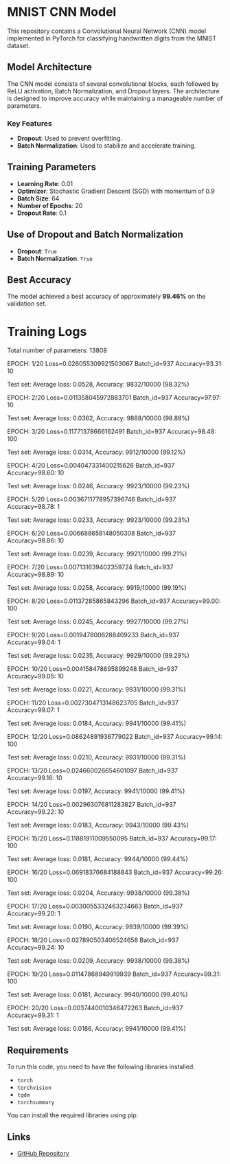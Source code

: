 # MNIST CNN Model

This repository contains a Convolutional Neural Network (CNN) model implemented in PyTorch for classifying handwritten digits from the MNIST dataset.

## Model Architecture

The CNN model consists of several convolutional blocks, each followed by ReLU activation, Batch Normalization, and Dropout layers. The architecture is designed to improve accuracy while maintaining a manageable number of parameters.

### Key Features
- **Dropout**: Used to prevent overfitting.
- **Batch Normalization**: Used to stabilize and accelerate training.

## Training Parameters

- **Learning Rate**: 0.01
- **Optimizer**: Stochastic Gradient Descent (SGD) with momentum of 0.9
- **Batch Size**: 64
- **Number of Epochs**: 20
- **Dropout Rate**: 0.1

## Use of Dropout and Batch Normalization

- **Dropout**: `True`
- **Batch Normalization**: `True`

## Best Accuracy

The model achieved a best accuracy of approximately **99.46%** on the validation set.


# Training Logs
Total number of parameters: 13808

EPOCH: 1/20
Loss=0.026055309921503067 Batch_id=937 Accuracy=93.31: 10 

Test set: Average loss: 0.0528, Accuracy: 9832/10000 (98.32%)


EPOCH: 2/20
Loss=0.011358045972883701 Batch_id=937 Accuracy=97.97: 10 

Test set: Average loss: 0.0362, Accuracy: 9888/10000 (98.88%)


EPOCH: 3/20
Loss=0.11771378666162491 Batch_id=937 Accuracy=98.48: 100 

Test set: Average loss: 0.0314, Accuracy: 9912/10000 (99.12%)


EPOCH: 4/20
Loss=0.004047331400215626 Batch_id=937 Accuracy=98.60: 10 

Test set: Average loss: 0.0246, Accuracy: 9923/10000 (99.23%)


EPOCH: 5/20
Loss=0.0036711778957396746 Batch_id=937 Accuracy=98.78: 1 

Test set: Average loss: 0.0233, Accuracy: 9923/10000 (99.23%)


EPOCH: 6/20
Loss=0.006688658148050308 Batch_id=937 Accuracy=98.86: 10 

Test set: Average loss: 0.0239, Accuracy: 9921/10000 (99.21%)


EPOCH: 7/20
Loss=0.007131639402359724 Batch_id=937 Accuracy=98.89: 10 

Test set: Average loss: 0.0258, Accuracy: 9919/10000 (99.19%)


EPOCH: 8/20
Loss=0.01137285865843296 Batch_id=937 Accuracy=99.00: 100 

Test set: Average loss: 0.0245, Accuracy: 9927/10000 (99.27%)


EPOCH: 9/20
Loss=0.0019478006288409233 Batch_id=937 Accuracy=99.04: 1 

Test set: Average loss: 0.0235, Accuracy: 9929/10000 (99.29%)


EPOCH: 10/20
Loss=0.004158478695899248 Batch_id=937 Accuracy=99.05: 10 

Test set: Average loss: 0.0221, Accuracy: 9931/10000 (99.31%)


EPOCH: 11/20
Loss=0.0027304713148623705 Batch_id=937 Accuracy=99.07: 1 

Test set: Average loss: 0.0184, Accuracy: 9941/10000 (99.41%)


EPOCH: 12/20
Loss=0.08624891936779022 Batch_id=937 Accuracy=99.14: 100 

Test set: Average loss: 0.0210, Accuracy: 9931/10000 (99.31%)


EPOCH: 13/20
Loss=0.024660026654601097 Batch_id=937 Accuracy=99.16: 10 

Test set: Average loss: 0.0197, Accuracy: 9941/10000 (99.41%)


EPOCH: 14/20
Loss=0.002963076811283827 Batch_id=937 Accuracy=99.22: 10 

Test set: Average loss: 0.0183, Accuracy: 9943/10000 (99.43%)


EPOCH: 15/20
Loss=0.11881911009550095 Batch_id=937 Accuracy=99.17: 100 

Test set: Average loss: 0.0181, Accuracy: 9944/10000 (99.44%)


EPOCH: 16/20
Loss=0.06918376684188843 Batch_id=937 Accuracy=99.26: 100 

Test set: Average loss: 0.0204, Accuracy: 9938/10000 (99.38%)


EPOCH: 17/20
Loss=0.0030055332463234663 Batch_id=937 Accuracy=99.20: 1 

Test set: Average loss: 0.0190, Accuracy: 9939/10000 (99.39%)


EPOCH: 18/20
Loss=0.027890503406524658 Batch_id=937 Accuracy=99.24: 10 

Test set: Average loss: 0.0209, Accuracy: 9938/10000 (99.38%)


EPOCH: 19/20
Loss=0.01147868949919939 Batch_id=937 Accuracy=99.31: 100 

Test set: Average loss: 0.0181, Accuracy: 9940/10000 (99.40%)


EPOCH: 20/20
Loss=0.0037440010346472263 Batch_id=937 Accuracy=99.31: 1 

Test set: Average loss: 0.0186, Accuracy: 9941/10000 (99.41%)

## Requirements

To run this code, you need to have the following libraries installed:

- `torch`
- `torchvision`
- `tqdm`
- `torchsummary`

You can install the required libraries using pip:

## Links
- [GitHub Repository](https://github.com/ab9714/mnist-cnn)
